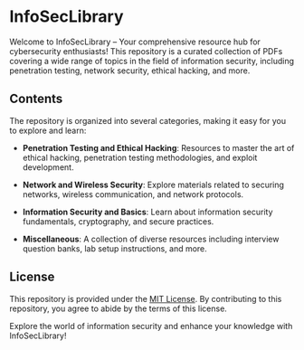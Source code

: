 # InfoSecLibrary

Welcome to InfoSecLibrary – Your comprehensive resource hub for cybersecurity enthusiasts! This repository is a curated collection of PDFs covering a wide range of topics in the field of information security, including penetration testing, network security, ethical hacking, and more.

## Contents

The repository is organized into several categories, making it easy for you to explore and learn:

- **Penetration Testing and Ethical Hacking**: Resources to master the art of ethical hacking, penetration testing methodologies, and exploit development.

- **Network and Wireless Security**: Explore materials related to securing networks, wireless communication, and network protocols.

- **Information Security and Basics**: Learn about information security fundamentals, cryptography, and secure practices.

- **Miscellaneous**: A collection of diverse resources including interview question banks, lab setup instructions, and more.

## License

This repository is provided under the [MIT License](LICENSE). By contributing to this repository, you agree to abide by the terms of this license.

Explore the world of information security and enhance your knowledge with InfoSecLibrary!
